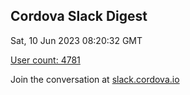 ## Cordova Slack Digest
Sat, 10 Jun 2023 08:20:32 GMT

[User count: 4781](https://cordova.slack.com/)


Join the conversation at [slack.cordova.io](http://slack.cordova.io/)
